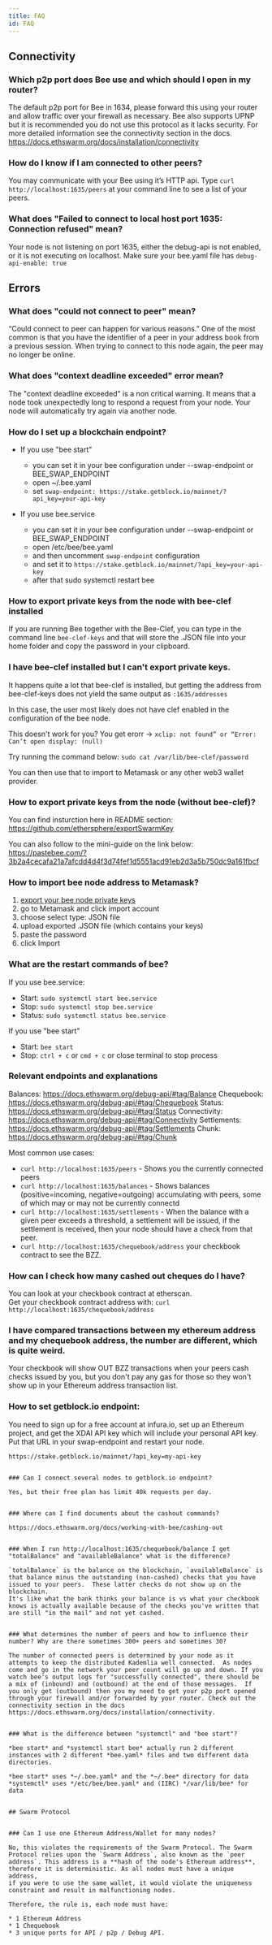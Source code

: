 ```yaml
---
title: FAQ
id: FAQ
---
```



## Connectivity

### Which p2p port does Bee use and which should I open in my router?

The default p2p port for Bee in 1634, please forward this using your router and allow traffic over your firewall as necessary. Bee also supports UPNP but it is recommended you do not use this protocol as it lacks security. For more detailed information see the connectivity section in the docs. https://docs.ethswarm.org/docs/installation/connectivity


### How do I know if I am connected to other peers?

You may communicate with your Bee using it’s HTTP api. Type `curl http://localhost:1635/peers` at your command line to see a list of your peers.


### What does "Failed to connect to local host port 1635: Connection refused" mean?
Your node is not listening on port 1635, either the debug-api is not enabled, or it is not executing on localhost. Make sure your bee.yaml file has `debug-api-enable: true`



## Errors

### What does "could not connect to peer" mean?

“Could connect to peer can happen for various reasons.” One of the most common is that you have the identifier of a peer in your address book from a previous session. When trying to connect to this node again, the peer may no longer be online.


### What does "context deadline exceeded" error mean?

The "context deadline exceeded" is a non critical warning. It means that a node took unexpectedly long to respond a request from your node. Your node will automatically try again via another node. 


### How do I set up a blockchain endpoint?

- If you use "bee start" 
    - you can set it in your bee configuration under --swap-endpoint or BEE_SWAP_ENDPOINT
    - open ~/.bee.yaml
    - set `swap-endpoint: https://stake.getblock.io/mainnet/?api_key=your-api-key`


- If you use bee.service
    - you can set it in your bee configuration under --swap-endpoint or BEE_SWAP_ENDPOINT
    - open /etc/bee/bee.yaml
    - and then uncomment `swap-endpoint` configuration
    - and set it to `https://stake.getblock.io/mainnet/?api_key=your-api-key`
    - after that sudo systemctl restart bee


### How to export private keys from the node with bee-clef installed

If you are running Bee together with the Bee-Clef, you can type in the command line `bee-clef-keys` and that will store the .JSON file into your home folder and copy the password in your clipboard.


### I have bee-clef installed but I can't export private keys.
It happens quite a lot that bee-clef is installed, but getting the address from bee-clef-keys does not yield the same output as `:1635/addresses`

In this case, the user most likely does not have clef enabled in the configuration of the bee node.

This doesn't work for you? You get erorr -> `xclip: not found” or “Error: Can’t open display: (null)`

Try running the command below:
`sudo cat /var/lib/bee-clef/password`

You can then use that to import to Metamask or any other web3 wallet provider.


### How to export private keys from the node (without bee-clef)?

You can find insturction here in README section:
https://github.com/ethersphere/exportSwarmKey

You can also follow to the mini-guide on the link below:
https://pastebee.com/?3b2a4cecafa21a7afcdd4d4f3d74fef1d5551acd91eb2d3a5b750dc9a161fbcf


### How to import bee node address to Metamask?

1. [export your bee node private keys](https://hackmd.io/tfKVeHaIQGewlGTC4ooESg#How-to-export-private-keys-from-the-node-with-bee-claf-installed)
2. go to Metamask and click import account
3. choose select type: JSON file
4. upload exported .JSON file (which contains your keys)
5. paste the password
6. click Import


### What are the restart commands of bee?

If you use bee.service:

- Start: `sudo systemctl start bee.service`
- Stop: `sudo systemctl stop bee.service`
- Status: `sudo systemctl status bee.service`

If you use "bee start" 

- Start: `bee start` 
- Stop: `ctrl + c` or `cmd + c` or close terminal to stop process


### Relevant endpoints and explanations

Balances: https://docs.ethswarm.org/debug-api/#tag/Balance
Chequebook: https://docs.ethswarm.org/debug-api/#tag/Chequebook
Status: https://docs.ethswarm.org/debug-api/#tag/Status
Connectivity: https://docs.ethswarm.org/debug-api/#tag/Connectivity
Settlements: https://docs.ethswarm.org/debug-api/#tag/Settlements
Chunk: https://docs.ethswarm.org/debug-api/#tag/Chunk

Most common use cases:

- `curl http://localhost:1635/peers` - Shows you the currently connected peers
- `curl http://localhost:1635/balances` - Shows balances (positive=incoming, negative=outgoing) accumulating with peers, some of which may or may not be currently connectd
- `curl http://localhost:1635/settlements` - When the balance with a given peer exceeds a threshold, a settlement will be issued, if the settlement is received, then your node should have a check from that peer.
- `curl http://localhost:1635/chequebook/address` your checkbook contract to see the BZZ.


### How can I check how many cashed out cheques do I have?
You can look at your checkbook contract at etherscan.  
Get your checkbook contract address with: `curl http://localhost:1635/chequebook/address`


### I have compared transactions between my ethereum address and my chequebook address, the number are different, which is quite weird.

Your checkbook will show OUT BZZ transactions when your peers cash checks issued by you, but you don't pay any gas for those so they won't show up in your Ethereum address transaction list.


### How to set getblock.io endpoint:

You need to sign up for a free account at infura.io, set up an Ethereum project, and get the XDAI API key which will include your personal API key.  Put that URL in your swap-endpoint and restart your node.

```
https://stake.getblock.io/mainnet/?api_key=my-api-key
```

```

### Can I connect several nodes to getblock.io endpoint?

Yes, but their free plan has limit 40k requests per day.


### Where can I find documents about the cashout commands?

https://docs.ethswarm.org/docs/working-with-bee/cashing-out


### When I run http://localhost:1635/chequebook/balance I get "totalBalance" and "availableBalance" what is the difference?

`totalBalance` is the balance on the blockchain, `availableBalance` is that balance minus the outstanding (non-cashed) checks that you have issued to your peers.  These latter checks do not show up on the blockchain.
It's like what the bank thinks your balance is vs what your checkbook knows is actually available because of the checks you've written that are still "in the mail" and not yet cashed.


### What determines the number of peers and how to influence their number? Why are there sometimes 300+ peers and sometimes 30?

The number of connected peers is determined by your node as it attempts to keep the distributed Kademlia well connected.  As nodes come and go in the network your peer count will go up and down. If you watch bee's output logs for "successfully connected", there should be a mix of (inbound) and (outbound) at the end of those messages.  If you only get (outbound) then you my need to get your p2p port opened through your firewall and/or forwarded by your router. Check out the connectivity section in the docs https://docs.ethswarm.org/docs/installation/connectivity.


### What is the difference between "systemctl" and "bee start"?

*bee start* and *systemctl start bee* actually run 2 different instances with 2 different *bee.yaml* files and two different data directories.

*bee start* uses *~/.bee.yaml* and the *~/.bee* directory for data
*systemctl* uses */etc/bee/bee.yaml* and (IIRC) */var/lib/bee* for data


## Swarm Protocol


### Can I use one Ethereum Address/Wallet for many nodes?

No, this violates the requirements of the Swarm Protocol. The Swarm 
Protocol relies upon the `Swarm Address`, also known as the `peer 
address`. This address is a **hash of the node's Ethereum address**, 
therefore it is deterministic. As all nodes must have a unique address,
if you were to use the same wallet, it would violate the uniqueness 
constraint and result in malfunctioning nodes.

Therefore, the rule is, each node must have:

* 1 Ethereum Address
* 1 Chequebook
* 3 unique ports for API / p2p / Debug API.